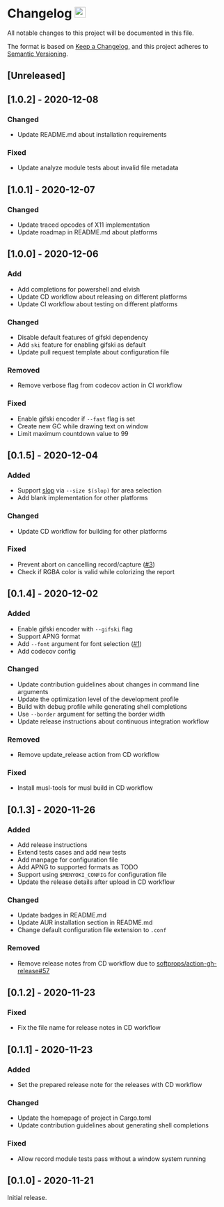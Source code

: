 # Changelog <a href="https://github.com/orhun/menyoki"><img src="https://user-images.githubusercontent.com/24392180/99184076-96c10b00-2751-11eb-99ea-ad962144df76.png" width="25"></a>

All notable changes to this project will be documented in this file.

The format is based on [Keep a Changelog](https://keepachangelog.com/en/1.0.0/),
and this project adheres to [Semantic Versioning](https://semver.org/spec/v2.0.0.html).

## [Unreleased]

## [1.0.2] - 2020-12-08
### Changed
- Update README.md about installation requirements

### Fixed
- Update analyze module tests about invalid file metadata

## [1.0.1] - 2020-12-07
### Changed
- Update traced opcodes of X11 implementation
- Update roadmap in README.md about platforms

## [1.0.0] - 2020-12-06
### Add
- Add completions for powershell and elvish
- Update CD workflow about releasing on different platforms
- Update CI workflow about testing on different platforms

### Changed
- Disable default features of gifski dependency
- Add `ski` feature for enabling gifski as default
- Update pull request template about configuration file

### Removed
- Remove verbose flag from codecov action in CI workflow

### Fixed
- Enable gifski encoder if `--fast` flag is set
- Create new GC while drawing text on window
- Limit maximum countdown value to 99

## [0.1.5] - 2020-12-04
### Added
- Support [slop](https://github.com/naelstrof/slop) via `--size $(slop)` for area selection
- Add blank implementation for other platforms

### Changed
- Update CD workflow for building for other platforms

### Fixed
- Prevent abort on cancelling record/capture ([#3](https://github.com/orhun/menyoki/issues/3))
- Check if RGBA color is valid while colorizing the report

## [0.1.4] - 2020-12-02
### Added
- Enable gifski encoder with `--gifski` flag
- Support APNG format
- Add `--font` argument for font selection ([#1](https://github.com/orhun/menyoki/issues/1))
- Add codecov config

### Changed
- Update contribution guidelines about changes in command line arguments
- Update the optimization level of the development profile
- Build with debug profile while generating shell completions
- Use `--border` argument for setting the border width
- Update release instructions about continuous integration workflow

### Removed
- Remove update_release action from CD workflow

### Fixed
- Install musl-tools for musl build in CD workflow

## [0.1.3] - 2020-11-26
### Added
- Add release instructions
- Extend tests cases and add new tests
- Add manpage for configuration file
- Add APNG to supported formats as TODO
- Support using `$MENYOKI_CONFIG` for configuration file
- Update the release details after upload in CD workflow

### Changed
- Update badges in README.md
- Update AUR installation section in README.md
- Change default configuration file extension to `.conf`

### Removed
- Remove release notes from CD workflow due to [softprops/action-gh-release#57](https://github.com/softprops/action-gh-release/issues/57)

## [0.1.2] - 2020-11-23
### Fixed
- Fix the file name for release notes in CD workflow

## [0.1.1] - 2020-11-23
### Added
- Set the prepared release note for the releases with CD workflow

### Changed
- Update the homepage of project in Cargo.toml
- Update contribution guidelines about generating shell completions

### Fixed
- Allow record module tests pass without a window system running

## [0.1.0] - 2020-11-21
Initial release.
